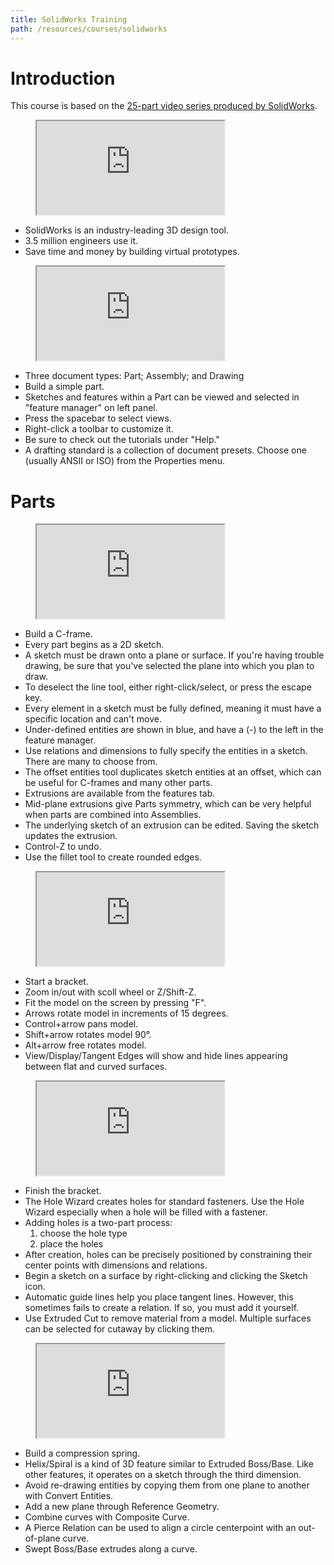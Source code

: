 ```yaml
---
title: SolidWorks Training
path: /resources/courses/solidworks
---
```


# Introduction

This course is based on the [25-part video series produced by SolidWorks](https://www.youtube.com/watch?v=ogKYHcprYlU&list=PLiKqXuECiKNJaUpNv3ZW-gEKDxfWgShwG).

<figure>
  <div class="videowrapper">
    <iframe src="https://www.youtube.com/embed/ogKYHcprYlU" allowfullscreen></iframe>
  </div>
</figure>

- SolidWorks is an industry-leading 3D design tool.
- 3.5 million engineers use it.
- Save time and money by building virtual prototypes.

<figure>
  <div class="videowrapper">
    <iframe src="https://www.youtube.com/embed/O4WhrdIpbfA?list=PLiKqXuECiKNJaUpNv3ZW-gEKDxfWgShwG" allowfullscreen></iframe>
  </div>
</figure>

- Three document types: Part; Assembly; and Drawing
- Build a simple part.
- Sketches and features within a Part can be viewed and selected in "feature manager" on left panel.
- Press the spacebar to select views.
- Right-click a toolbar to customize it.
- Be sure to check out the tutorials under "Help."
- A drafting standard is a collection of document presets. Choose one (usually ANSII or ISO) from the Properties menu.

# Parts

<figure>
  <div class="videowrapper">
    <iframe src="https://www.youtube.com/embed/ASpR4_Ugggg?list=PLiKqXuECiKNJaUpNv3ZW-gEKDxfWgShwG" allowfullscreen></iframe>
  </div>
</figure>

- Build a C-frame.
- Every part begins as a 2D sketch.
- A sketch must be drawn onto a plane or surface. If you're having trouble drawing, be sure that you've selected the plane into which you plan to draw.
- To deselect the line tool, either right-click/select, or press the escape key.
- Every element in a sketch must be fully defined, meaning it must have a specific location and can't move.
- Under-defined entities are shown in blue, and have a (-) to the left in the feature manager.
- Use relations and dimensions to fully specify the entities in a sketch. There are many to choose from.
- The offset entities tool duplicates sketch entities at an offset, which can be useful for C-frames and many other parts.
- Extrusions are available from the features tab.
- Mid-plane extrusions give Parts symmetry, which can be very helpful when parts are combined into Assemblies.
- The underlying sketch of an extrusion can be edited. Saving the sketch updates the extrusion.
- Control-Z to undo.
- Use the fillet tool to create rounded edges.

<figure>
  <div class="videowrapper">
    <iframe src="https://www.youtube.com/embed/ZluN3w9omgM?list=PLiKqXuECiKNJaUpNv3ZW-gEKDxfWgShwG" allowfullscreen></iframe>
  </div>
</figure>

- Start a bracket.
- Zoom in/out with scoll wheel or Z/Shift-Z.
- Fit the model on the screen by pressing "F".
- Arrows rotate model in increments of 15 degrees.
- Control+arrow pans model.
- Shift+arrow rotates model 90&deg;.
- Alt+arrow free rotates model.
- View/Display/Tangent Edges will show and hide lines appearing between flat and curved surfaces.

<figure>
  <div class="videowrapper">
    <iframe src="https://www.youtube.com/embed/p_u4f2EfenM?list=PLiKqXuECiKNJaUpNv3ZW-gEKDxfWgShwG" allowfullscreen></iframe>
  </div>
</figure>

- Finish the bracket.
- The Hole Wizard creates holes for standard fasteners. Use the Hole Wizard especially when a hole will be filled with a fastener.
- Adding holes is a two-part process:
  1. choose the hole type
  2. place the holes
- After creation, holes can be precisely positioned by constraining their center points with dimensions and relations.
- Begin a sketch on a surface by right-clicking and clicking the Sketch icon.
- Automatic guide lines help you place tangent lines. However, this sometimes fails to create a relation. If so, you must add it yourself.
- Use Extruded Cut to remove material from a model. Multiple surfaces can be selected for cutaway by clicking them.

<figure>
  <div class="videowrapper">
    <iframe src="https://www.youtube.com/embed/x1moEg-zSFw?list=PLiKqXuECiKNJaUpNv3ZW-gEKDxfWgShwG" allowfullscreen></iframe>
  </div>
</figure>

- Build a compression spring.
- Helix/Spiral is a kind of 3D feature similar to Extruded Boss/Base. Like other features, it operates on a sketch through the third dimension.
- Avoid re-drawing entities by copying them from one plane to another with Convert Entities.
- Add a new plane through Reference Geometry.
- Combine curves with Composite Curve.
- A Pierce Relation can be used to align a circle centerpoint with an out-of-plane curve.
- Swept Boss/Base extrudes along a curve.